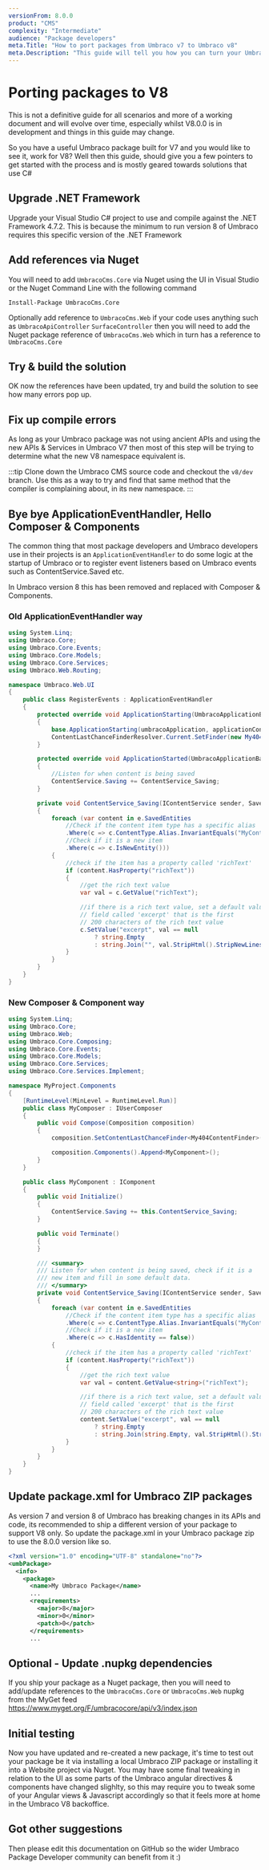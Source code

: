 ```yaml
---
versionFrom: 8.0.0
product: "CMS"
complexity: "Intermediate"
audience: "Package developers"
meta.Title: "How to port packages from Umbraco v7 to Umbraco v8"
meta.Description: "This guide will tell you how you can turn your Umbraco v7 package into an Umbraco v8 package"
---
```

# Porting packages to V8
This is not a definitive guide for all scenarios and more of a working document and will evolve over time, especially whilst V8.0.0 is in development and things in this guide may change.

So you have a useful Umbraco package built for V7 and you would like to see it, work for V8?
Well then this guide, should give you a few pointers to get started with the process and is mostly geared towards solutions that use C#

## Upgrade .NET Framework
Upgrade your Visual Studio C# project to use and compile against the .NET Framework 4.7.2. This is because the minimum to run version 8 of Umbraco requires this specific version of the .NET Framework

## Add references via Nuget
You will need to add `UmbracoCms.Core` via Nuget using the UI in Visual Studio or the Nuget Command Line with the following command 

```shell
Install-Package UmbracoCms.Core 
```

Optionally add reference to `UmbracoCms.Web` if your code uses anything such as `UmbracoApiController` `SurfaceController` then you will need to add the Nuget package reference of `UmbracoCms.Web` which in turn has a reference to `UmbracoCms.Core`

## Try & build the solution
OK now the references have been updated, try and build the solution to see how many errors pop up.

## Fix up compile errors
As long as your Umbraco package was not using ancient APIs and using the new APIs & Services in Umbraco V7 then most of this step will be trying to determine what the new V8 namespace equivalent is.

:::tip
Clone down the Umbraco CMS source code and checkout the `v8/dev` branch. Use this as a way to try and find that same method that the compiler is complaining about, in its new namespace.
:::

## Bye bye ApplicationEventHandler, Hello Composer & Components
The common thing that most package developers and Umbraco developers use in their projects is an `ApplicationEventHandler` to do some logic at the startup of Umbraco or to register event listeners based on Umbraco events such as ContentService.Saved etc.

In Umbraco version 8 this has been removed and replaced with Composer & Components.

### Old ApplicationEventHandler way

```csharp
using System.Linq;
using Umbraco.Core;
using Umbraco.Core.Events;
using Umbraco.Core.Models;
using Umbraco.Core.Services;
using Umbraco.Web.Routing;

namespace Umbraco.Web.UI
{
    public class RegisterEvents : ApplicationEventHandler
    {
        protected override void ApplicationStarting(UmbracoApplicationBase umbracoApplication, ApplicationContext applicationContext)
        {
            base.ApplicationStarting(umbracoApplication, applicationContext);
            ContentLastChanceFinderResolver.Current.SetFinder(new My404ContentFinder());
        }

        protected override void ApplicationStarted(UmbracoApplicationBase umbracoApplication, ApplicationContext applicationContext)
        {
            //Listen for when content is being saved
            ContentService.Saving += ContentService_Saving;
        }

        private void ContentService_Saving(IContentService sender, SaveEventArgs<IContent> e)
        {
            foreach (var content in e.SavedEntities
                //Check if the content item type has a specific alias
                .Where(c => c.ContentType.Alias.InvariantEquals("MyContentType"))
                //Check if it is a new item
                .Where(c => c.IsNewEntity()))
            {
                //check if the item has a property called 'richText'
                if (content.HasProperty("richText"))
                {
                    //get the rich text value
                    var val = c.GetValue("richText");

                    //if there is a rich text value, set a default value in a
                    // field called 'excerpt' that is the first
                    // 200 characters of the rich text value
                    c.SetValue("excerpt", val == null
                        ? string.Empty
                        : string.Join("", val.StripHtml().StripNewLines().Take(200)));
                }
            }
        }
    }
}
```


### New Composer & Component way

```csharp
using System.Linq;
using Umbraco.Core;
using Umbraco.Web;
using Umbraco.Core.Composing;
using Umbraco.Core.Events;
using Umbraco.Core.Models;
using Umbraco.Core.Services;
using Umbraco.Core.Services.Implement;

namespace MyProject.Components
{
    [RuntimeLevel(MinLevel = RuntimeLevel.Run)]
    public class MyComposer : IUserComposer
    {
        public void Compose(Composition composition)
        {
            composition.SetContentLastChanceFinder<My404ContentFinder>();

            composition.Components().Append<MyComponent>();
        }
    }

    public class MyComponent : IComponent
    {
        public void Initialize()
        {
            ContentService.Saving += this.ContentService_Saving;
        }

        public void Terminate()
        {
        }

        /// <summary>
        /// Listen for when content is being saved, check if it is a
        /// new item and fill in some default data.
        /// </summary>
        private void ContentService_Saving(IContentService sender, SaveEventArgs<IContent> e)
        {
            foreach (var content in e.SavedEntities
                //Check if the content item type has a specific alias
                .Where(c => c.ContentType.Alias.InvariantEquals("MyContentType"))
                //Check if it is a new item
                .Where(c => c.HasIdentity == false))
            {
                //check if the item has a property called 'richText'
                if (content.HasProperty("richText"))
                {
                    //get the rich text value
                    var val = content.GetValue<string>("richText");

                    //if there is a rich text value, set a default value in a
                    // field called 'excerpt' that is the first
                    // 200 characters of the rich text value
                    content.SetValue("excerpt", val == null
                        ? string.Empty
                        : string.Join(string.Empty, val.StripHtml().StripNewLines().Take(200)));
                }
            }
        }
    }
}
```


## Update package.xml for Umbraco ZIP packages
As version 7 and version 8 of Umbraco has breaking changes in its APIs and code, its recommended to ship a different version of your package to support V8 only. So update the package.xml in your Umbraco package zip to use the 8.0.0 version like so.

```xml
<?xml version="1.0" encoding="UTF-8" standalone="no"?>
<umbPackage>
  <info>
    <package>
      <name>My Umbraco Package</name>
      ...
      <requirements>
        <major>8</major>
        <minor>0</minor>
        <patch>0</patch>
      </requirements>
      ...
```

## Optional - Update .nupkg dependencies
If you ship your package as a Nuget package, then you will need to add/update references to the `UmbracoCms.Core` or `UmbracoCms.Web` nupkg from the MyGet feed https://www.myget.org/F/umbracocore/api/v3/index.json

## Initial testing
Now you have updated and re-created a new package, it's time to test out your package be it via installing a local Umbraco ZIP package or installing it into a Website project via Nuget. You may have some final tweaking in relation to the UI as some parts of the Umbraco angular directives & components have changed slighlty, so this may require you to tweak some of your Angular views & Javascript accordingly so that it feels more at home in the Umbraco V8 backoffice.

## Got other suggestions
Then please edit this documentation on GitHub so the wider Umbraco Package Developer community can benefit from it :)
